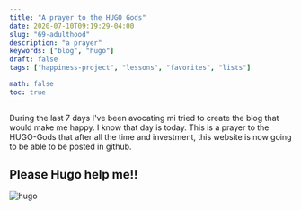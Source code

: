 ```yaml
---
title: "A prayer to the HUGO Gods"
date: 2020-07-10T09:19:29-04:00
slug: "69-adulthood"
description: "a prayer"
keywords: ["blog", "hugo"]
draft: false
tags: ["happiness-project", "lessons", "favorites", "lists"]

math: false
toc: true
---
```


During the last 7 days I've been avocating mi tried to create the blog that would make me happy. I know that day is today. This is a prayer to the HUGO-Gods that after all the time and investment, this website is now going to be able to be posted in github. 

<h2>Please Hugo help me!!</h2>

![hugo](/addhana/70-hugo.jpg)